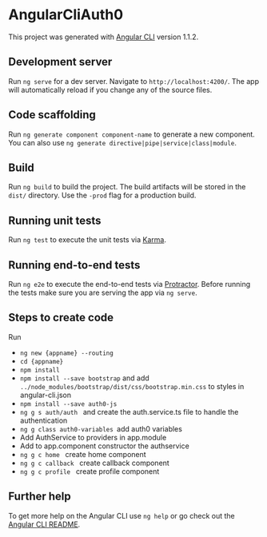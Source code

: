 # AngularCliAuth0

This project was generated with [Angular CLI](https://github.com/angular/angular-cli) version 1.1.2.

## Development server

Run `ng serve` for a dev server. Navigate to `http://localhost:4200/`. The app will automatically reload if you change any of the source files.

## Code scaffolding

Run `ng generate component component-name` to generate a new component. You can also use `ng generate directive|pipe|service|class|module`.

## Build

Run `ng build` to build the project. The build artifacts will be stored in the `dist/` directory. Use the `-prod` flag for a production build.

## Running unit tests

Run `ng test` to execute the unit tests via [Karma](https://karma-runner.github.io).

## Running end-to-end tests

Run `ng e2e` to execute the end-to-end tests via [Protractor](http://www.protractortest.org/).
Before running the tests make sure you are serving the app via `ng serve`.


## Steps to create code

Run 
- `ng new {appname} --routing ` 
- `cd {appname} `
- `npm install `  
- `npm install --save bootstrap`  and add `../node_modules/bootstrap/dist/css/bootstrap.min.css` to styles in angular-cli.json
- `npm install --save auth0-js`
- `ng g s auth/auth ` and create the auth.service.ts file to handle the authentication
- `ng g class auth0-variables `add auth0 variables
- Add AuthService to providers in app.module
- Add to app.component constructor the authservice 
- `ng g c home `  create home component 
- `ng g c callback `  create callback component 
- `ng g c profile `  create profile component 







## Further help

To get more help on the Angular CLI use `ng help` or go check out the [Angular CLI README](https://github.com/angular/angular-cli/blob/master/README.md).
